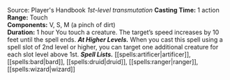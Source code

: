Source: Player's Handbook
*1st-level transmutation*
**Casting Time:** 1 action  
**Range:** Touch  
**Components:** V, S, M (a pinch of dirt)  
**Duration:** 1 hour
You touch a creature. The target’s speed increases by 10 feet until the spell ends.
***At Higher Levels.*** When you cast this spell using a spell slot of 2nd level or higher, you can target one additional creature for each slot level above 1st.
***Spell Lists.*** [[spells:artificer|artificer]], [[spells:bard|bard]], [[spells:druid|druid]], [[spells:ranger|ranger]], [[spells:wizard|wizard]]